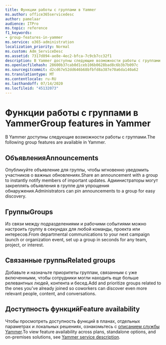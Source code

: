 ```yaml
---
title: Функции работы с группами в Yammer
ms.author: office365servicedesc
author: pamelaar
audience: ITPro
ms.topic: reference
f1_keywords:
- group-features-in-yammer
ms.service: o365-administration
localization_priority: Normal
ms.custom: Adm_ServiceDesc
ms.assetid: 7317d894-ae8e-4ec2-bfca-7c9cb7cc32f1
description: В Yammer доступны следующие возможности работы с группами.
ms.openlocfilehash: 28600b37cab0d1ceb106b0628bad8c6b3b7b097c
ms.sourcegitcommit: d2cd67e52dd646b68bfbfd8a387e70a6da140a62
ms.translationtype: MT
ms.contentlocale: ru-RU
ms.lasthandoff: 07/14/2020
ms.locfileid: "45132073"
---
```

# <a name="group-features-in-yammer"></a><span data-ttu-id="cc062-103">Функции работы с группами в Yammer</span><span class="sxs-lookup"><span data-stu-id="cc062-103">Group features in Yammer</span></span>

<span data-ttu-id="cc062-104">В Yammer доступны следующие возможности работы с группами.</span><span class="sxs-lookup"><span data-stu-id="cc062-104">The following group features are available in Yammer.</span></span>
  
## <a name="announcements"></a><span data-ttu-id="cc062-105">Объявления</span><span class="sxs-lookup"><span data-stu-id="cc062-105">Announcements</span></span>

<span data-ttu-id="cc062-106">Опубликуйте объявление для группы, чтобы мгновенно уведомить участников о важных обновлениях.</span><span class="sxs-lookup"><span data-stu-id="cc062-106">Share an announcement with a group to instantly notify members of important updates.</span></span> <span data-ttu-id="cc062-107">Администраторы могут закреплять объявления в группе для упрощения обнаружения.</span><span class="sxs-lookup"><span data-stu-id="cc062-107">Administrators can pin announcements to a group for easy discovery.</span></span>
  
## <a name="groups"></a><span data-ttu-id="cc062-108">Группы</span><span class="sxs-lookup"><span data-stu-id="cc062-108">Groups</span></span>

<span data-ttu-id="cc062-109">Из связи между подразделениями и рабочими событиями можно настроить группу в секундах для любой команды, проекта или интересов.</span><span class="sxs-lookup"><span data-stu-id="cc062-109">From departmental communications to your next campaign launch or organization event, set up a group in seconds for any team, project, or interest.</span></span>
  
## <a name="related-groups"></a><span data-ttu-id="cc062-110">Связанные группы</span><span class="sxs-lookup"><span data-stu-id="cc062-110">Related groups</span></span>

<span data-ttu-id="cc062-111">Добавьте и назначьте приоритеты группам, связанным с уже включенными, чтобы сотрудники могли находить еще больше релевантных людей, контента и бесед.</span><span class="sxs-lookup"><span data-stu-id="cc062-111">Add and prioritize groups related to the ones you've already joined so coworkers can discover even more relevant people, content, and conversations.</span></span>
  
## <a name="feature-availability"></a><span data-ttu-id="cc062-112">Доступность функций</span><span class="sxs-lookup"><span data-stu-id="cc062-112">Feature availability</span></span>

<span data-ttu-id="cc062-113">Чтобы просмотреть доступность функций в планах, отдельных параметрах и локальных решениях, ознакомьтесь с [описанием службы Yammer](yammer-service-description.md).</span><span class="sxs-lookup"><span data-stu-id="cc062-113">To view feature availability across plans, standalone options, and on-premises solutions, see [Yammer service description](yammer-service-description.md).</span></span>
  